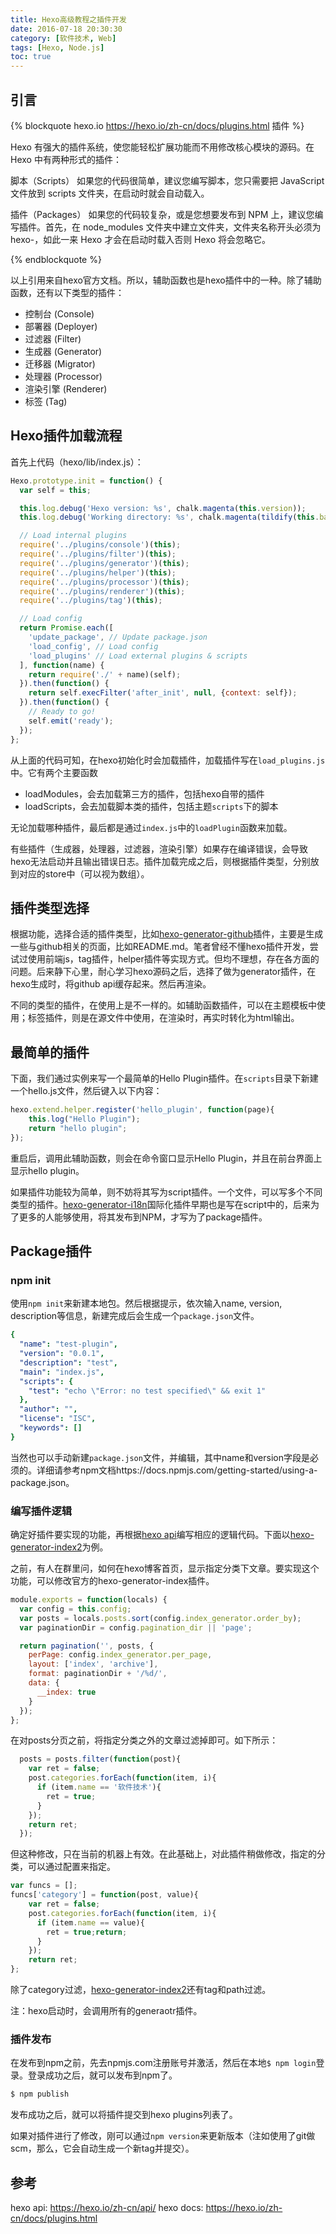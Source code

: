 ```yaml
---
title: Hexo高级教程之插件开发
date: 2016-07-18 20:30:30
category: [软件技术, Web]
tags: [Hexo, Node.js]
toc: true
---
```


## 引言

{% blockquote hexo.io https://hexo.io/zh-cn/docs/plugins.html 插件  %}

Hexo 有强大的插件系统，使您能轻松扩展功能而不用修改核心模块的源码。在 Hexo 中有两种形式的插件：

脚本（Scripts）
如果您的代码很简单，建议您编写脚本，您只需要把 JavaScript 文件放到 scripts 文件夹，在启动时就会自动载入。

插件（Packages）
如果您的代码较复杂，或是您想要发布到 NPM 上，建议您编写插件。首先，在 node_modules 文件夹中建立文件夹，文件夹名称开头必须为 hexo-，如此一来 Hexo 才会在启动时载入否则 Hexo 将会忽略它。

{% endblockquote %}

<!-- more -->

以上引用来自hexo官方文档。所以，辅助函数也是hexo插件中的一种。除了辅助函数，还有以下类型的插件：

- 控制台 (Console)
- 部署器 (Deployer)
- 过滤器 (Filter)
- 生成器 (Generator)
- 迁移器 (Migrator)
- 处理器 (Processor)
- 渲染引擎 (Renderer)
- 标签 (Tag)

## Hexo插件加载流程
首先上代码（hexo/lib/index.js）：
```js
Hexo.prototype.init = function() {
  var self = this;

  this.log.debug('Hexo version: %s', chalk.magenta(this.version));
  this.log.debug('Working directory: %s', chalk.magenta(tildify(this.base_dir)));

  // Load internal plugins
  require('../plugins/console')(this);
  require('../plugins/filter')(this);
  require('../plugins/generator')(this);
  require('../plugins/helper')(this);
  require('../plugins/processor')(this);
  require('../plugins/renderer')(this);
  require('../plugins/tag')(this);

  // Load config
  return Promise.each([
    'update_package', // Update package.json
    'load_config', // Load config
    'load_plugins' // Load external plugins & scripts
  ], function(name) {
    return require('./' + name)(self);
  }).then(function() {
    return self.execFilter('after_init', null, {context: self});
  }).then(function() {
    // Ready to go!
    self.emit('ready');
  });
};
```
从上面的代码可知，在hexo初始化时会加载插件，加载插件写在`load_plugins.js`中。它有两个主要函数

- loadModules，会去加载第三方的插件，包括hexo自带的插件
- loadScripts，会去加载脚本类的插件，包括主题`scripts`下的脚本

无论加载哪种插件，最后都是通过`index.js`中的`loadPlugin`函数来加载。

有些插件（生成器，处理器，过滤器，渲染引擎）如果存在编译错误，会导致hexo无法启动并且输出错误日志。插件加载完成之后，则根据插件类型，分别放到对应的store中（可以视为数组）。

## 插件类型选择
根据功能，选择合适的插件类型，比如[hexo-generator-github]插件，主要是生成一些与github相关的页面，比如README.md。笔者曾经不懂hexo插件开发，尝试过使用前端js，tag插件，helper插件等实现方式。但均不理想，存在各方面的问题。后来静下心里，耐心学习hexo源码之后，选择了做为generator插件，在hexo生成时，将github api缓存起来。然后再渲染。

不同的类型的插件，在使用上是不一样的。如辅助函数插件，可以在主题模板中使用；标签插件，则是在源文件中使用，在渲染时，再实时转化为html输出。

## 最简单的插件
下面，我们通过实例来写一个最简单的Hello Plugin插件。在`scripts`目录下新建一个hello.js文件，然后键入以下内容：
```js
hexo.extend.helper.register('hello_plugin', function(page){
    this.log("Hello Plugin");
    return "hello plugin";
});
```

重启后，调用此辅助函数，则会在命令窗口显示Hello Plugin，并且在前台界面上显示hello plugin。

如果插件功能较为简单，则不妨将其写为script插件。一个文件，可以写多个不同类型的插件。[hexo-generator-i18n]国际化插件早期也是写在script中的，后来为了更多的人能够使用，将其发布到NPM，才写为了package插件。

## Package插件
### npm init
使用`npm init`来新建本地包。然后根据提示，依次输入name, version, description等信息，新建完成后会生成一个`package.json`文件。
```yaml
{
  "name": "test-plugin",
  "version": "0.0.1",
  "description": "test",
  "main": "index.js",
  "scripts": {
    "test": "echo \"Error: no test specified\" && exit 1"
  },
  "author": "",
  "license": "ISC",
  "keywords": []
}
```

当然也可以手动新建`package.json`文件，并编辑，其中name和version字段是必须的。详细请参考npm文档https://docs.npmjs.com/getting-started/using-a-package.json。

### 编写插件逻辑
确定好插件要实现的功能，再根据[hexo api]编写相应的逻辑代码。下面以[hexo-generator-index2]为例。

之前，有人在群里问，如何在hexo博客首页，显示指定分类下文章。要实现这个功能，可以修改官方的hexo-generator-index插件。
```js
module.exports = function(locals) {
  var config = this.config;
  var posts = locals.posts.sort(config.index_generator.order_by);
  var paginationDir = config.pagination_dir || 'page';

  return pagination('', posts, {
    perPage: config.index_generator.per_page,
    layout: ['index', 'archive'],
    format: paginationDir + '/%d/',
    data: {
      __index: true
    }
  });
};
```
在对posts分页之前，将指定分类之外的文章过滤掉即可。如下所示：
```js
  posts = posts.filter(function(post){
    var ret = false;
    post.categories.forEach(function(item, i){
      if (item.name == '软件技术'){
        ret = true;
      }
    });
    return ret;
  });
```
但这种修改，只在当前的机器上有效。在此基础上，对此插件稍做修改，指定的分类，可以通过配置来指定。
```js
var funcs = [];
funcs['category'] = function(post, value){
    var ret = false;
    post.categories.forEach(function(item, i){
      if (item.name == value){
        ret = true;return;
      }
    });
    return ret;
};
```
除了category过滤，[hexo-generator-index2]还有tag和path过滤。

注：hexo启动时，会调用所有的generaotr插件。

### 插件发布
在发布到npm之前，先去npmjs.com注册账号并激活，然后在本地`$ npm login`登录。登录成功之后，就可以发布到npm了。
```bash
$ npm publish
```

发布成功之后，就可以将插件提交到hexo plugins列表了。

如果对插件进行了修改，刚可以通过`npm version`来更新版本（注如使用了git做scm，那么，它会自动生成一个新tag并提交）。

## 参考
hexo api: https://hexo.io/zh-cn/api/
hexo docs: https://hexo.io/zh-cn/docs/plugins.html

[hexo api]: https://hexo.io/zh-cn/api/
[hexo]: https://hexo.io
[hexo-generator-index2]: http://github.com/Jamling/hexo-generator-index2
[hexo-generator-github]: http://github.com/Jamling/hexo-generator-github
[hexo-generator-i18n]: http://github.com/Jamling/hexo-generator-i18n
